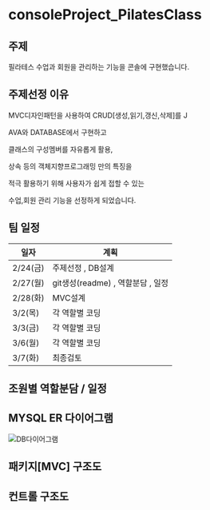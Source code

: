 # consoleProject_PilatesClass
## 주제

필라테스 수업과 회원을 관리하는 기능을 콘솔에 구현했습니다.

## 주제선정 이유

MVC디자인패턴을 사용하여 CRUD[생성,읽기,갱신,삭제]를 J

AVA와 DATABASE에서 구현하고 

클래스의 구성멤버를 자유롭게 활용, 

상속 등의 객체지향프로그래밍 만의 특징을 

적극 활용하기 위해 사용자가 쉽게 접할 수 있는 

수업,회원 관리 기능을 선정하게 되었습니다.



## 팀 일정
| 일자 | 계획 |
|---|---|
| 2/24(금) | 주제선정 , DB설계|
| 2/27(월) | git생성(readme) , 역할분담 , 일정 |
| 2/28(화) | MVC설계 |
| 3/2(목) | 각 역할별 코딩 |
| 3/3(금) | 각 역할별 코딩 |
| 3/6(월) | 각 역할별 코딩 |
| 3/7(화) | 최종검토 |

## 조원별 역할분담 / 일정



## MYSQL ER 다이어그램
![DB다이어그램](https://user-images.githubusercontent.com/121651792/221512220-a482b88c-24ae-4c3f-a2c8-8a5d524201fb.png)

## 패키지[MVC] 구조도
## 컨트롤 구조도

